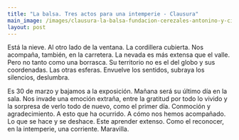 ```yaml
---
title: "La balsa. Tres actos para una intemperie - Clausura"
main_image: /images/clausura-la-balsa-fundacion-cerezales-antonino-y-cinia-2.jpeg
layout: post
---
```


Está la nieve. Al otro lado de la ventana. La cordillera cubierta. Nos acompaña, también, en la carretera. La nevada es más extensa que el valle. Pero no tanto como una borrasca. Su territorio no es el del globo y sus coordenadas. Las otras esferas. Envuelve los sentidos, subraya los silencios, deslumbra.

Es 30 de marzo y bajamos a la exposición. Mañana será su último día en la sala. Nos invade una emoción extraña, entre la gratitud por todo lo vivido y la sorpresa de verlo todo de nuevo, como el primer día. Conmoción y agradecimiento. A esto que ha ocurrido. A cómo nos hemos acompañado. Lo que se hace y se deshace. Este aprender extenso. Como el reconocer, en la intemperie, una corriente. Maravilla.